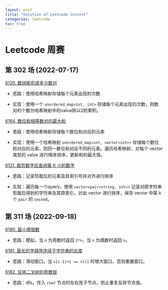 ```yaml
---
layout: post
title: "Solution of Leetcode Contest"
categories: leetcode
toc: true
---
```


# Leetcode 周赛
## 第 302 场 (2022-07-17)

[6120. 数组能形成多少数对](https://leetcode.cn/problems/maximum-number-of-pairs-in-array/)

- 思路：使用哈希映射存储每个元素出现的次数

- 实现：使用一个 `unordered_map<int, int>` 存储每个元素出现的次数，则数对的个数为哈希映射中的value除以2的累积。

[6164. 数位和相等数对的最大和](https://leetcode.cn/problems/max-sum-of-a-pair-with-equal-sum-of-digits/)

- 思路：使用哈希映射存储每个数位和对应的元素

- 实现：使用一个哈希映射 `unordered_map<int, vector<int>>` 存储每个数位和对应的元素，则同一数位和对应不同的元素。遍历哈希映射，对每个 vector 类型的 value 进行降序排序，更新和的最大值。

[6121. 裁剪数字后查询第 K 小的数字](https://leetcode.cn/problems/query-kth-smallest-trimmed-number/)

- 思路：记录剪裁后的元素及其索引号并对齐进行排序

- 实现：遍历每一个query，使用 `vector<pair<string, int>>` 记录对原字符串剪裁后得到的字符串及其原索引，对此 vector 进行排序，保存 vector 中第 k 个 `pair` 的 `second`。

## 第 311 场 (2022-09-18)

[6180. 最小偶倍数](https://leetcode.cn/problems/smallest-even-multiple/)

- 思路：模拟。当 `n` 为奇数时返回 `2*n`，当 `n` 为偶数时返回 `n`。

[6181. 最长的字母序连续子字符串的长度](https://leetcode.cn/problems/length-of-the-longest-alphabetical-continuous-substring/)

- 思路：滑动窗口。当 `s[i-1]+1 == s[i]` 时增大窗口，否则重置窗口。

[6182. 反转二叉树的奇数层](https://leetcode.cn/problems/reverse-odd-levels-of-binary-tree/)

- 思路：dfs。传入 `root` 节点的左右孩子节点，防止重复反转节点值。